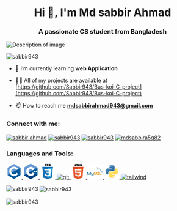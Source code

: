 <h1 align="center">Hi 👋, I'm Md sabbir Ahmad</h1>
<h3 align="center">A passionate CS student from Bangladesh</h3>
<img src="https://media1.giphy.com/media/v1.Y2lkPTc5MGI3NjExdzl2N29wYXVmdHU4dmt5azlqN29lcjBuYjlyMTBhbmU0d3Bza2tvYSZlcD12MV9pbnRlcm5hbF9naWZfYnlfaWQmY3Q9Zw/RbDKaczqWovIugyJmW/giphy.gif" alt="Description of image" >


<p align="left"> <img src="https://komarev.com/ghpvc/?username=sabbir943&label=Profile%20views&color=0e75b6&style=flat" alt="sabbir943" /> </p>

- 🌱 I’m currently learning **web Application**

- 👨‍💻 All of my projects are available at [https://github.com/Sabbir943/Bus-koi-C-project](https://github.com/Sabbir943/Bus-koi-C-project)

- 📫 How to reach me **mdsabbirahmad943@gmail.com**

<h3 align="left">Connect with me:</h3>
<p align="left">
<a href="https://fb.com/sabbir ahmad" target="blank"><img align="center" src="https://raw.githubusercontent.com/rahuldkjain/github-profile-readme-generator/master/src/images/icons/Social/facebook.svg" alt="sabbir ahmad" height="30" width="40" /></a>
<a href="https://codeforces.com/profile/sabbir943" target="blank"><img align="center" src="https://raw.githubusercontent.com/rahuldkjain/github-profile-readme-generator/master/src/images/icons/Social/codeforces.svg" alt="sabbir943" height="30" width="40" /></a>
<a href="https://www.leetcode.com/sabbir943" target="blank"><img align="center" src="https://raw.githubusercontent.com/rahuldkjain/github-profile-readme-generator/master/src/images/icons/Social/leet-code.svg" alt="sabbir943" height="30" width="40" /></a>
<a href="https://auth.geeksforgeeks.org/user/mdsabbira5q82" target="blank"><img align="center" src="https://raw.githubusercontent.com/rahuldkjain/github-profile-readme-generator/master/src/images/icons/Social/geeks-for-geeks.svg" alt="mdsabbira5q82" height="30" width="40" /></a>
</p>

<h3 align="left">Languages and Tools:</h3>
<p align="left"> <a href="https://www.cprogramming.com/" target="_blank" rel="noreferrer"> <img src="https://raw.githubusercontent.com/devicons/devicon/master/icons/c/c-original.svg" alt="c" width="40" height="40"/> </a> <a href="https://www.w3schools.com/cpp/" target="_blank" rel="noreferrer"> <img src="https://raw.githubusercontent.com/devicons/devicon/master/icons/cplusplus/cplusplus-original.svg" alt="cplusplus" width="40" height="40"/> </a> <a href="https://www.w3schools.com/css/" target="_blank" rel="noreferrer"> <img src="https://raw.githubusercontent.com/devicons/devicon/master/icons/css3/css3-original-wordmark.svg" alt="css3" width="40" height="40"/> </a> <a href="https://git-scm.com/" target="_blank" rel="noreferrer"> <img src="https://www.vectorlogo.zone/logos/git-scm/git-scm-icon.svg" alt="git" width="40" height="40"/> </a> <a href="https://www.w3.org/html/" target="_blank" rel="noreferrer"> <img src="https://raw.githubusercontent.com/devicons/devicon/master/icons/html5/html5-original-wordmark.svg" alt="html5" width="40" height="40"/> </a> <a href="https://www.mysql.com/" target="_blank" rel="noreferrer"> <img src="https://raw.githubusercontent.com/devicons/devicon/master/icons/mysql/mysql-original-wordmark.svg" alt="mysql" width="40" height="40"/> </a> <a href="https://www.python.org" target="_blank" rel="noreferrer"> <img src="https://raw.githubusercontent.com/devicons/devicon/master/icons/python/python-original.svg" alt="python" width="40" height="40"/> </a> <a href="https://tailwindcss.com/" target="_blank" rel="noreferrer"> <img src="https://www.vectorlogo.zone/logos/tailwindcss/tailwindcss-icon.svg" alt="tailwind" width="40" height="40"/> </a> </p>

<p><img align="left" src="https://github-readme-stats.vercel.app/api/top-langs?username=sabbir943&show_icons=true&locale=en&layout=compact" alt="sabbir943" /></p>

<p>&nbsp;<img align="center" src="https://github-readme-stats.vercel.app/api?username=sabbir943&show_icons=true&locale=en" alt="sabbir943" /></p>

<p><img align="center" src="https://github-readme-streak-stats.herokuapp.com/?user=sabbir943&" alt="sabbir943" /></p>
